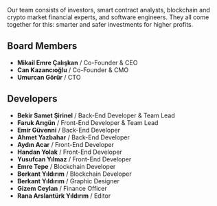 Our team consists of investors, smart contract analysts, blockchain and crypto market financial experts, and software engineers. They all come together for this: smarter and safer investments for higher profits.

## Board Members

- **Mikail Emre Çalışkan** / Co-Founder & CEO
- **Can Kazancıoğlu** / Co-Founder & CMO
- **Umurcan Görür** / CTO

## Developers

- **Bekir Samet Şirinel** / Back-End Developer & Team Lead
- **Faruk Arıgün** / Front-End Developer & Team Lead
- **Emir Güvenni** / Back-End Developer
- **Ahmet Yazbahar** / Back-End Developer
- **Aydın Acar** / Front-End Developer
- **Handan Yolak** / Front-End Developer
- **Yusufcan Yılmaz** / Front-End Developer
- **Emre Tepe** / Blockchain Developer
- **Berkant Yıldırım** / Blockchain Developer
- **Berkant Yıldırım** / Graphic Designer
- **Gizem Ceylan** / Finance Officer
- **Rana Arslantürk Yıldırım** / Editor

